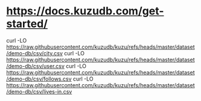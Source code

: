 # https://docs.kuzudb.com/get-started/
curl -LO https://raw.githubusercontent.com/kuzudb/kuzu/refs/heads/master/dataset/demo-db/csv/city.csv
curl -LO https://raw.githubusercontent.com/kuzudb/kuzu/refs/heads/master/dataset/demo-db/csv/user.csv
curl -LO https://raw.githubusercontent.com/kuzudb/kuzu/refs/heads/master/dataset/demo-db/csv/follows.csv
curl -LO https://raw.githubusercontent.com/kuzudb/kuzu/refs/heads/master/dataset/demo-db/csv/lives-in.csv
